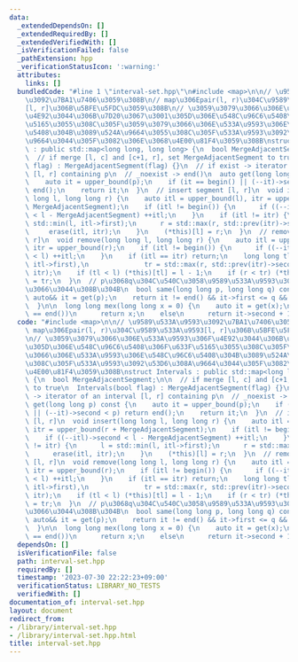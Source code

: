 ```yaml
---
data:
  _extendedDependsOn: []
  _extendedRequiredBy: []
  _extendedVerifiedWith: []
  _isVerificationFailed: false
  _pathExtension: hpp
  _verificationStatusIcon: ':warning:'
  attributes:
    links: []
  bundledCode: "#line 1 \"interval-set.hpp\"\n#include <map>\n\n// \u9589\u533A\u9593\
    \u3092\u7BA1\u7406\u3059\u308B\n// map\u306Epair(l, r)\u304C\u9589\u533A\u9593\
    [l, r]\u306B\u5BFE\u5FDC\u3059\u308B\n// \u3059\u3079\u3066\u306E\u533A\u9593\u306F\
    \u4E92\u3044\u306B\u7D20\u3067\u3001\u305D\u306E\u548C\u96C6\u5408\u306F\u633F\
    \u5165\u3055\u308C\u305F\u3059\u3079\u3066\u306E\u533A\u9593\u306E\u548C\u96C6\
    \u5408\u304B\u3089\u524A\u9664\u3055\u308C\u305F\u533A\u9593\u3092\u53D6\u308A\
    \u9664\u3044\u305F\u3082\u306E\u3068\u4E00\u81F4\u3059\u308B\nstruct Intervals\
    \ : public std::map<long long, long long> {\n  bool MergeAdjacentSegment;\n\n\
    \  // if merge [l, c] and [c+1, r], set MergeAdjacentSegment to true\n  Intervals(bool\
    \ flag) : MergeAdjacentSegment(flag) {}\n  // if exist -> iterator of an interval\
    \ [l, r] containing p\n  // _noexist -> end()\n  auto get(long long p) const {\n\
    \    auto it = upper_bound(p);\n    if (it == begin() || (--it)->second < p) return\
    \ end();\n    return it;\n  }\n  // insert segment [l, r]\n  void insert(long\
    \ long l, long long r) {\n    auto itl = upper_bound(l), itr = upper_bound(r +\
    \ MergeAdjacentSegment);\n    if (itl != begin()) {\n      if ((--itl)->second\
    \ < l - MergeAdjacentSegment) ++itl;\n    }\n    if (itl != itr) {\n      l =\
    \ std::min(l, itl->first);\n      r = std::max(r, std::prev(itr)->second);\n \
    \     erase(itl, itr);\n    }\n    (*this)[l] = r;\n  }\n  // remove segment [l,\
    \ r]\n  void remove(long long l, long long r) {\n    auto itl = upper_bound(l),\
    \ itr = upper_bound(r);\n    if (itl != begin()) {\n      if ((--itl)->second\
    \ < l) ++itl;\n    }\n    if (itl == itr) return;\n    long long tl = std::min(l,\
    \ itl->first),\n              tr = std::max(r, std::prev(itr)->second);\n    erase(itl,\
    \ itr);\n    if (tl < l) (*this)[tl] = l - 1;\n    if (r < tr) (*this)[r + 1]\
    \ = tr;\n  }\n  // p\u3068q\u304C\u540C\u3058\u9589\u533A\u9593\u306B\u5C5E\u3057\
    \u3066\u3044\u308B\u304B\n  bool same(long long p, long long q) const {\n    const\
    \ auto&& it = get(p);\n    return it != end() && it->first <= q && q <= it->second;\n\
    \  }\n\n  long long mex(long long x = 0) {\n    auto it = get(x);\n    if (it\
    \ == end())\n      return x;\n    else\n      return it->second + 1;\n  }\n};\n"
  code: "#include <map>\n\n// \u9589\u533A\u9593\u3092\u7BA1\u7406\u3059\u308B\n//\
    \ map\u306Epair(l, r)\u304C\u9589\u533A\u9593[l, r]\u306B\u5BFE\u5FDC\u3059\u308B\
    \n// \u3059\u3079\u3066\u306E\u533A\u9593\u306F\u4E92\u3044\u306B\u7D20\u3067\u3001\
    \u305D\u306E\u548C\u96C6\u5408\u306F\u633F\u5165\u3055\u308C\u305F\u3059\u3079\
    \u3066\u306E\u533A\u9593\u306E\u548C\u96C6\u5408\u304B\u3089\u524A\u9664\u3055\
    \u308C\u305F\u533A\u9593\u3092\u53D6\u308A\u9664\u3044\u305F\u3082\u306E\u3068\
    \u4E00\u81F4\u3059\u308B\nstruct Intervals : public std::map<long long, long long>\
    \ {\n  bool MergeAdjacentSegment;\n\n  // if merge [l, c] and [c+1, r], set MergeAdjacentSegment\
    \ to true\n  Intervals(bool flag) : MergeAdjacentSegment(flag) {}\n  // if exist\
    \ -> iterator of an interval [l, r] containing p\n  // _noexist -> end()\n  auto\
    \ get(long long p) const {\n    auto it = upper_bound(p);\n    if (it == begin()\
    \ || (--it)->second < p) return end();\n    return it;\n  }\n  // insert segment\
    \ [l, r]\n  void insert(long long l, long long r) {\n    auto itl = upper_bound(l),\
    \ itr = upper_bound(r + MergeAdjacentSegment);\n    if (itl != begin()) {\n  \
    \    if ((--itl)->second < l - MergeAdjacentSegment) ++itl;\n    }\n    if (itl\
    \ != itr) {\n      l = std::min(l, itl->first);\n      r = std::max(r, std::prev(itr)->second);\n\
    \      erase(itl, itr);\n    }\n    (*this)[l] = r;\n  }\n  // remove segment\
    \ [l, r]\n  void remove(long long l, long long r) {\n    auto itl = upper_bound(l),\
    \ itr = upper_bound(r);\n    if (itl != begin()) {\n      if ((--itl)->second\
    \ < l) ++itl;\n    }\n    if (itl == itr) return;\n    long long tl = std::min(l,\
    \ itl->first),\n              tr = std::max(r, std::prev(itr)->second);\n    erase(itl,\
    \ itr);\n    if (tl < l) (*this)[tl] = l - 1;\n    if (r < tr) (*this)[r + 1]\
    \ = tr;\n  }\n  // p\u3068q\u304C\u540C\u3058\u9589\u533A\u9593\u306B\u5C5E\u3057\
    \u3066\u3044\u308B\u304B\n  bool same(long long p, long long q) const {\n    const\
    \ auto&& it = get(p);\n    return it != end() && it->first <= q && q <= it->second;\n\
    \  }\n\n  long long mex(long long x = 0) {\n    auto it = get(x);\n    if (it\
    \ == end())\n      return x;\n    else\n      return it->second + 1;\n  }\n};"
  dependsOn: []
  isVerificationFile: false
  path: interval-set.hpp
  requiredBy: []
  timestamp: '2023-07-30 22:22:23+09:00'
  verificationStatus: LIBRARY_NO_TESTS
  verifiedWith: []
documentation_of: interval-set.hpp
layout: document
redirect_from:
- /library/interval-set.hpp
- /library/interval-set.hpp.html
title: interval-set.hpp
---
```

